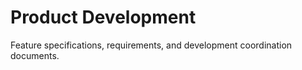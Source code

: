 # Product Development

Feature specifications, requirements, and development coordination documents.
